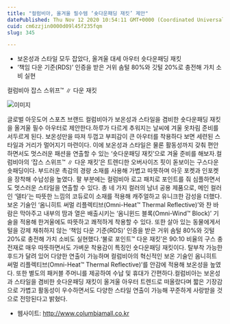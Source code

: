 ```yaml
---
title: "컬럼비아, 올겨울 필수템 ‘숏다운패딩 재킷’ 제안"
datePublished: Thu Nov 12 2020 10:54:11 GMT+0000 (Coordinated Universal Time)
cuid: cm6zzjin0000d09l45f235fqm
slug: 345

---
```



- 보온성과 스타일 모두 잡았다, 올겨울 대세 아우터 숏다운패딩 재킷
- ‘책임 다운 기준(RDS)’ 인증을 받은 거위 솜털 80%와 깃털 20%로 충전해 가치 소비 실현

컬럼비아 잡스 스위프™ ∥ 다운 재킷

![이미지](https://cdn.hashnode.com/res/hashnode/image/upload/v1739248315321/11c9993c-0e7a-4f9c-b004-05411c9c6ed7.jpeg)

글로벌 아웃도어 스포츠 브랜드 컬럼비아가 보온성과 스타일을 겸비한 숏다운패딩 재킷을 올겨울 필수 아우터로 제안한다.하루가 다르게 추워지는 날씨에 겨울 옷차림 준비를 서두르게 된다. 보온성만을 따져 두껍고 부피감이 큰 아우터를 착용하다 보면 세련된 스타일과 거리가 멀어지기 마련이다. 이에 보온성과 스타일은 물론 활동성까지 갖춰 편안하면서도 멋스러운 패션을 연출할 수 있는 ‘숏다운패딩 재킷’으로 겨울 준비를 해보자.컬럼비아의 ‘잡스 스위프™ ∥ 다운 재킷’은 트렌디한 오버사이즈 핏이 돋보이는 구스다운 숏패딩이다. 부드러운 촉감의 경량 소재를 사용해 가볍고 따뜻하며 아웃 포켓과 인포켓을 장착해 수납성을 높였다. 팔 부분에는 컬럼비아 로고 패치로 포인트를 줘 심플하면서도 멋스러운 스타일을 연출할 수 있다. 총 네 가지 컬러의 남녀 공용 제품으로, 메인 컬러인 ‘델타’는 따뜻한 느낌의 코듀로이 소재를 적용해 캐주얼하고 유니크한 감성을 더했다.보온 기술인 ‘옴니히트 써멀 리플렉티브(Omni-Heat™ Thermal Reflective)’와 찬 바람은 막아주고 내부의 땀과 열은 배출시키는 ‘옴니윈드 블록(Omni-Wind™ Block)’ 기술을 적용해 한겨울에도 따뜻하고 쾌적하게 착용할 수 있다. 또한 살아 있는 동물에게서 털을 강제 채취하지 않는 ‘책임 다운 기준(RDS)’ 인증을 받은 거위 솜털 80%와 깃털 20%로 충전해 가치 소비도 실현했다.‘불로 포인트™ 다운 재킷’은 90:10 비율의 구스 충전재로 매우 따뜻하면서도 가벼운 착용감이 특징인 숏다운패딩 재킷이다. 탈부착 가능한 후드가 달려 있어 다양한 연출이 가능하며 컬럼비아의 혁신적인 보온 기술인 옴니히트 써멀 리플렉티브(Omni-Heat™ Thermal Reflective)’를 안감에 적용해 보온성을 높였다. 또한 별도의 패커블 주머니를 제공하여 수납 및 휴대가 간편하다.컬럼비아는 보온성과 스타일을 겸비한 숏다운패딩 재킷이 올겨울 아우터 트렌드로 떠올랐다며 짧은 기장감으로 가볍고 활동성이 우수하면서도 다양한 스타일 연출이 가능해 꾸준하게 사랑받을 것으로 전망된다고 밝혔다.

- 웹사이트: http://www.columbiamall.co.kr